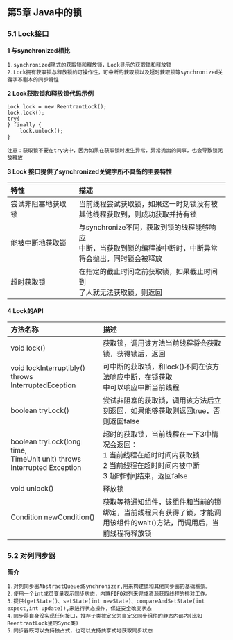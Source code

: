 ## 第5章 Java中的锁
### 5.1 Lock接口
**1 与synchronized相比**

    1.synchronized隐式的获取锁和释放锁，Lock显示的获取锁和释放锁
    2.Lock拥有获取锁与释放锁的可操作性，可中断的获取锁以及超时获取锁等synchronized关键字不剧本的同步特性
    
**2 Lock获取锁和释放锁代码示例**
    
    Lock lock = new ReentrantLock();
    lock.lock();
    try{
    } finally {
        lock.unlock();
    }  
    
    注意：获取锁不要在try块中，因为如果在获取锁时发生异常，异常抛出的同事，也会导致锁无故释放
    
**3 Lock 接口提供了synchronized关键字所不具备的主要特性**  
 
| 特性 | 描述 |
| :----| :---- | 
| 尝试非阻塞地获取锁 | 当前线程尝试获取锁，如果这一时刻锁没有被<br/>其他线程获取到，则成功获取并持有锁 | 
| 能被中断地获取锁 | 与synchronize不同，获取到锁的线程能够响应<br/>中断，当获取到锁的编程被中断时，中断异常<br/>将会抛出，同时锁会被释放 | 
| 超时获取锁 | 在指定的截止时间之前获取锁，如果截止时间到<br/>了人就无法获取锁，则返回 | 

**4 Lock的API**  

| 方法名称 | 描述 |
| :---- | :---- |
| void lock() | 获取锁，调用该方法当前线程将会获取锁，获得锁后，返回|
| void lockInterruptibly()<br/> throws InterruptedEception | 可中断的获取锁，和lock()不同在该方法响应中断，在锁获取<br/>中可以响应中断当前线程 |
| boolean tryLock() | 尝试非阻塞的获取锁，调用该方法后立刻返回，如果能够获取则返回true，否则返回false |
| boolean tryLock(long time,<br/>TimeUnit unit) throws Interrupted Exception | 超时的获取锁，当前线程在一下3中情况会返回：<br/>1 当前线程在超时时间内获取锁<br/>2 当前线程在超时时间内被中断 <br/>3 超时时间结束，返回false |
| void unlock() | 释放锁 |
| Condition newCondition()| 获取等待通知组件，该组件和当前的锁绑定，当前线程只有获得了锁，才能调用该组件的wait()方法，而调用后，当前线程将释放锁 |


### 5.2 对列同步器
**简介**

    1.对列同步器AbstractQueuedSynchronizer,用来构建锁和其他同步器的基础框架。
    2.使用一个int成员变量表示同步状态，内置FIFO对列来完成资源获取线程的排对工作。
    3.提供(getState()、setState(int newState)、compareAndSetState(int expect,int update)),来进行状态操作，保证安全改变状态
    4.同步器自身没实现任何接口，推荐子类被定义为自定义同步组件的静态内部内(比如ReentrantLock里的Sync类)
    5.同步器既可以支持独占式，也可以支持共享式地获取同步状态
 
